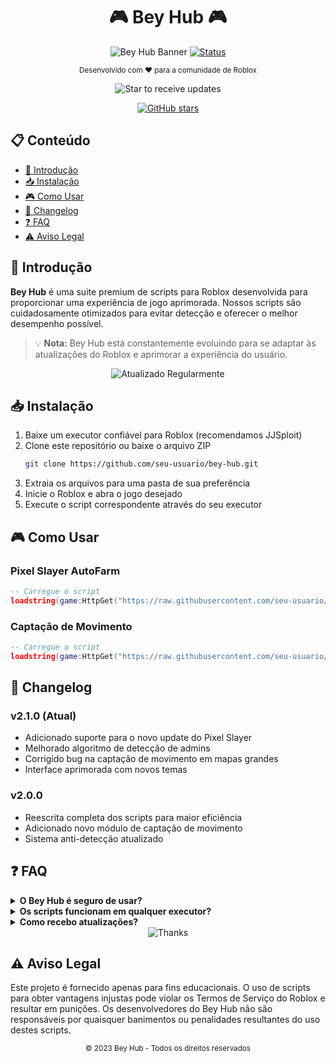 
# <div align="center">🎮 Bey Hub 🎮</div>

<div align="center">
  
![Bey Hub Banner](https://img.shields.io/badge/BEY%20HUB-Roblox%20Scripts-blueviolet?style=for-the-badge&logo=roblox&logoColor=white)
[![Status](https://img.shields.io/badge/status-ativo-success.svg)](https://github.com/zBeyond5/Bey-ub)
</div>

<p align="center">
  <sub>Desenvolvido com ❤️ para a comunidade de Roblox</sub>
</p>

<div align="center">
  <img src="https://img.shields.io/badge/⭐%20Star%20para%20receber%20atualizações!-yellow?style=for-the-badge" alt="Star to receive updates">
</div>

<div align="center">
  
[![GitHub stars](https://img.shields.io/github/stars/zBeyond5?style=social)](https://github.com/zBeyond5/zBeyond5/stargazers)
</div>

## 📋 Conteúdo

- [🌟 Introdução](#-introdução)
- [📥 Instalação](#-instalação)
- [🎮 Como Usar](#-como-usar)
- [📝 Changelog](#-changelog)
- [❓ FAQ](#-faq)
- [⚠️ Aviso Legal](#️-aviso-legal)

## 🌟 Introdução

**Bey Hub** é uma suite premium de scripts para Roblox desenvolvida para proporcionar uma experiência de jogo aprimorada. Nossos scripts são cuidadosamente otimizados para evitar detecção e oferecer o melhor desempenho possível.

> 💡 **Nota:** Bey Hub está constantemente evoluindo para se adaptar às atualizações do Roblox e aprimorar a experiência do usuário.

<div align="center">
  <img src="https://img.shields.io/badge/🔄%20Atualizado%20Regularmente-blue?style=for-the-badge" alt="Atualizado Regularmente">
</div>

## 📥 Instalação

1. Baixe um executor confiável para Roblox (recomendamos JJSploit)
2. Clone este repositório ou baixe o arquivo ZIP
   ```bash
   git clone https://github.com/seu-usuario/bey-hub.git
   ```
3. Extraia os arquivos para uma pasta de sua preferência
4. Inicie o Roblox e abra o jogo desejado
5. Execute o script correspondente através do seu executor

## 🎮 Como Usar

### Pixel Slayer AutoFarm
```lua
-- Carregue o script
loadstring(game:HttpGet("https://raw.githubusercontent.com/seu-usuario/bey-hub/main/btupdhub.lua"))()

```

### Captação de Movimento
```lua
-- Carregue o script
loadstring(game:HttpGet("https://raw.githubusercontent.com/seu-usuario/bey-hub/main/keycapc.lua"))()

```

## 📝 Changelog

### v2.1.0 (Atual)
- Adicionado suporte para o novo update do Pixel Slayer
- Melhorado algoritmo de detecção de admins
- Corrigido bug na captação de movimento em mapas grandes
- Interface aprimorada com novos temas

### v2.0.0
- Reescrita completa dos scripts para maior eficiência
- Adicionado novo módulo de captação de movimento
- Sistema anti-detecção atualizado

## ❓ FAQ

<details>
<summary><b>O Bey Hub é seguro de usar?</b></summary>
Sim! Desenvolvemos nossos scripts com foco em segurança. Utilizamos métodos anti-detecção avançados e atualizamos constantemente nossos scripts para evitar banimentos.
</details>

<details>
<summary><b>Os scripts funcionam em qualquer executor?</b></summary>
Nossos scripts são otimizados para executores de nível 7. Recomendamos usar JJS para a melhor experiência.
</details>

<details>
<summary><b>Como recebo atualizações?</b></summary>
Dê uma estrela ao repositório para receber notificações sobre atualizações. Também anunciamos atualizações em nosso Discord.
</details>

<div align="center">
  <img src="https://img.shields.io/badge/⚡%20Obrigado%20por%20escolher%20Bey%20Hub%20⚡-purple?style=for-the-badge" alt="Thanks">
</div>

## ⚠️ Aviso Legal

Este projeto é fornecido apenas para fins educacionais. O uso de scripts para obter vantagens injustas pode violar os Termos de Serviço do Roblox e resultar em punições. Os desenvolvedores do Bey Hub não são responsáveis por quaisquer banimentos ou penalidades resultantes do uso destes scripts.

<div align="center">
  <sub>© 2023 Bey Hub - Todos os direitos reservados</sub>
</div>
